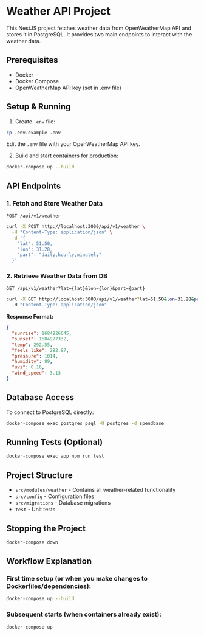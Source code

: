 # Weather API Project

This NestJS project fetches weather data from OpenWeatherMap API and stores it in PostgreSQL.
It provides two main endpoints to interact with the weather data.

## Prerequisites
- Docker
- Docker Compose
- OpenWeatherMap API key (set in .env file)

## Setup & Running

1. Create `.env` file:
```bash
cp .env.example .env
```
Edit the `.env` file with your OpenWeatherMap API key.

2. Build and start containers for production:
```bash
docker-compose up --build
```

## API Endpoints

### 1. Fetch and Store Weather Data
`POST /api/v1/weather`

```bash
curl -X POST http://localhost:3000/api/v1/weather \
  -H "Content-Type: application/json" \
  -d '{
    "lat": 51.50,
    "lon": 31.28,
    "part": "daily,hourly,minutely"
  }'
```

### 2. Retrieve Weather Data from DB
`GET /api/v1/weather?lat={lat}&lon={lon}&part={part}`

```bash
curl -X GET http://localhost:3000/api/v1/weather?lat=51.50&lon=31.28&part=daily,hourly,minutely \
  -H "Content-Type: application/json"
```

**Response Format:**
```json
{
  "sunrise": 1684926645,
  "sunset": 1684977332,
  "temp": 292.55,
  "feels_like": 292.87,
  "pressure": 1014,
  "humidity": 89,
  "uvi": 0.16,
  "wind_speed": 3.13
}
```

## Database Access
To connect to PostgreSQL directly:
```bash
docker-compose exec postgres psql -U postgres -d spendbase
```

## Running Tests (Optional)
```bash
docker-compose exec app npm run test
```

## Project Structure
- `src/modules/weather` - Contains all weather-related functionality
- `src/config` - Configuration files
- `src/migrations` - Database migrations
- `test` - Unit tests

## Stopping the Project
```bash
docker-compose down
```

## Workflow Explanation

### First time setup (or when you make changes to Dockerfiles/dependencies):
```bash
docker-compose up --build
```

### Subsequent starts (when containers already exist):
```bash
docker-compose up
```
